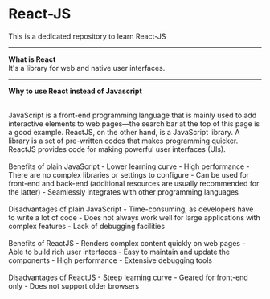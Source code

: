 # React-JS
This is a dedicated repository to learn React-JS

***

**What is React**  
It's a library for web and native user interfaces.

***

**Why to use React instead of Javascript**

<br>
JavaScript is a front-end programming language that is mainly used to add interactive elements to web pages—the search bar at the top of this page is a good example.  
ReactJS, on the other hand, is a JavaScript library.  A library is a set of pre-written codes that makes programming quicker. ReactJS provides code for making powerful user interfaces (UIs).
<br/>

<br>
Benefits of plain JavaScript  
- Lower learning curve
- High performance
- There are no complex libraries or settings to configure
- Can be used for front-end and back-end (additional resources are usually recommended for the latter)
- Seamlessly integrates with other programming languages
<br/>

<br>
Disadvantages of plain JavaScript  
- Time-consuming, as developers have to write a lot of code
- Does not always work well for large applications with complex features
- Lack of debugging facilities
<br/>

<br>
Benefits of ReactJS  
- Renders complex content quickly on web pages
- Able to build rich user interfaces
- Easy to maintain and update the components
- High performance
- Extensive debugging tools
<br/>

<br>
Disadvantages of ReactJS  
- Steep learning curve
- Geared for front-end only
- Does not support older browsers
<br/>